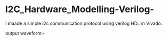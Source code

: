 # I2C_Hardware_Modelling-Verilog-

I maade a simple i2c communication protocol using verilog HDL in Vivado.

output waveform:-

